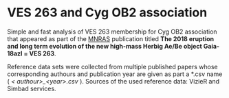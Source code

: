 # VES 263 and Cyg OB2 association

Simple and fast analysis of VES 263 membership for Cyg OB2 association that appeared as part of the [MNRAS](https://doi.org/10.1093/mnras/stz2078) publication titled **The 2018 eruption and long term evolution of the new high-mass Herbig Ae/Be object Gaia-18azl = VES 263**.

Reference data sets were collected from multiple published papers whose corresponding authours and publication year are given as part a \*.csv name ( *\< authour\>\_\<year\>.csv* ). Sources of the used reference data: VizieR and Simbad services.


